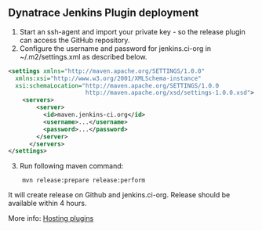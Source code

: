 Dynatrace Jenkins Plugin deployment
-----------------------------------
1. Start an ssh-agent and import your private key - so the release plugin can access the GitHub repository.
2. Configure the username and password for jenkins.ci-org in ~/.m2/settings.xml as described below.
```xml
<settings xmlns="http://maven.apache.org/SETTINGS/1.0.0"
  xmlns:xsi="http://www.w3.org/2001/XMLSchema-instance"
  xsi:schemaLocation="http://maven.apache.org/SETTINGS/1.0.0
                      http://maven.apache.org/xsd/settings-1.0.0.xsd">
    <servers>
        <server>
          <id>maven.jenkins-ci.org</id>
          <username>...</username>
          <password>...</password>
        </server>
      </servers>
</settings>
```
3. Run following maven command:
```
    mvn release:prepare release:perform
```

It will create release on Github and jenkins.ci-org. Release should be available within 4 hours.

More info: <a href="https://wiki.jenkins.io/display/JENKINS/Hosting+Plugins">Hosting plugins</a>